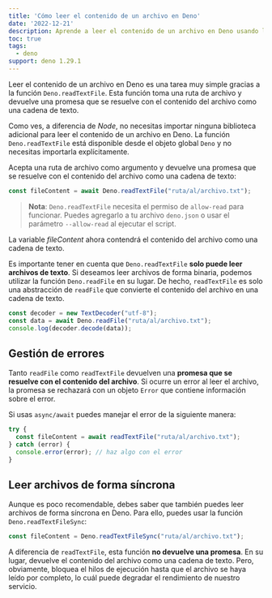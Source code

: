 ```yaml
---
title: 'Cómo leer el contenido de un archivo en Deno'
date: '2022-12-21'
description: Aprende a leer el contenido de un archivo en Deno usando la función Deno.readTextFile y Deno.readFile
toc: true
tags:
  - deno
support: deno 1.29.1
---
```


Leer el contenido de un archivo en Deno es una tarea muy simple gracias a la función `Deno.readTextFile`. Esta función toma una ruta de archivo y devuelve una promesa que se resuelve con el contenido del archivo como una cadena de texto.

Como ves, a diferencia de *Node*, no necesitas importar ninguna biblioteca adicional para leer el contenido de un archivo en Deno. La función `Deno.readTextFile` está disponible desde el objeto global `Deno` y no necesitas importarla explícitamente.

Acepta una ruta de archivo como argumento y devuelve una promesa que se resuelve con el contenido del archivo como una cadena de texto:

```typescript
const fileContent = await Deno.readTextFile("ruta/al/archivo.txt");
```

> **Nota**: `Deno.readTextFile` necesita el permiso de `allow-read` para funcionar. Puedes agregarlo a tu archivo `deno.json` o usar el parámetro `--allow-read` al ejecutar el script.

La variable *fileContent* ahora contendrá el contenido del archivo como una cadena de texto.

Es importante tener en cuenta que `Deno.readTextFile` **solo puede leer archivos de texto**. Si deseamos leer archivos de forma binaria, podemos utilizar la función `Deno.readFile` en su lugar. De hecho, `readTextFile` es solo una abstracción de `readFile` que convierte el contenido del archivo en una cadena de texto.

```typescript
const decoder = new TextDecoder("utf-8");
const data = await Deno.readFile("ruta/al/archivo.txt");
console.log(decoder.decode(data));
```

## Gestión de errores

Tanto `readFile` como `readTextFile` devuelven una **promesa que se resuelve con el contenido del archivo**. Si ocurre un error al leer el archivo, la promesa se rechazará con un objeto `Error` que contiene información sobre el error.

Si usas `async/await` puedes manejar el error de la siguiente manera:

```typescript
try {
  const fileContent = await readTextFile("ruta/al/archivo.txt");
} catch (error) {
  console.error(error); // haz algo con el error
}
```

## Leer archivos de forma síncrona

Aunque es poco recomendable, debes saber que también puedes leer archivos de forma síncrona en Deno. Para ello, puedes usar la función `Deno.readTextFileSync`:

```typescript
const fileContent = Deno.readTextFileSync("ruta/al/archivo.txt");
```

A diferencia de `readTextFile`, esta función **no devuelve una promesa**. En su lugar, devuelve el contenido del archivo como una cadena de texto. Pero, obviamente, bloquea el hilos de ejecución hasta que el archivo se haya leído por completo, lo cuál puede degradar el rendimiento de nuestro servicio.
